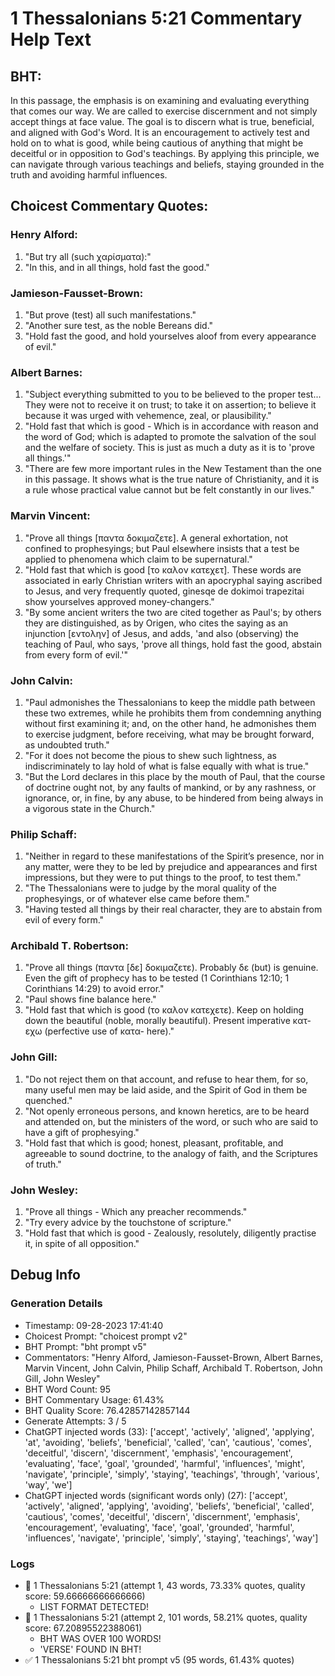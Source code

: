 # 1 Thessalonians 5:21 Commentary Help Text

## BHT:
In this passage, the emphasis is on examining and evaluating everything that comes our way. We are called to exercise discernment and not simply accept things at face value. The goal is to discern what is true, beneficial, and aligned with God's Word. It is an encouragement to actively test and hold on to what is good, while being cautious of anything that might be deceitful or in opposition to God's teachings. By applying this principle, we can navigate through various teachings and beliefs, staying grounded in the truth and avoiding harmful influences.

## Choicest Commentary Quotes:
### Henry Alford:
1. "But try all (such χαρίσματα):"
2. "In this, and in all things, hold fast the good."

### Jamieson-Fausset-Brown:
1. "But prove (test) all such manifestations."
2. "Another sure test, as the noble Bereans did."
3. "Hold fast the good, and hold yourselves aloof from every appearance of evil."

### Albert Barnes:
1. "Subject everything submitted to you to be believed to the proper test... They were not to receive it on trust; to take it on assertion; to believe it because it was urged with vehemence, zeal, or plausibility."
2. "Hold fast that which is good - Which is in accordance with reason and the word of God; which is adapted to promote the salvation of the soul and the welfare of society. This is just as much a duty as it is to 'prove all things.'"
3. "There are few more important rules in the New Testament than the one in this passage. It shows what is the true nature of Christianity, and it is a rule whose practical value cannot but be felt constantly in our lives."

### Marvin Vincent:
1. "Prove all things [παντα δοκιμαζετε]. A general exhortation, not confined to prophesyings; but Paul elsewhere insists that a test be applied to phenomena which claim to be supernatural."
2. "Hold fast that which is good [το καλον κατεχετ]. These words are associated in early Christian writers with an apocryphal saying ascribed to Jesus, and very frequently quoted, ginesqe de dokimoi trapezitai show yourselves approved money-changers."
3. "By some ancient writers the two are cited together as Paul's; by others they are distinguished, as by Origen, who cites the saying as an injunction [εντολην] of Jesus, and adds, 'and also (observing) the teaching of Paul, who says, 'prove all things, hold fast the good, abstain from every form of evil.'"

### John Calvin:
1. "Paul admonishes the Thessalonians to keep the middle path between these two extremes, while he prohibits them from condemning anything without first examining it; and, on the other hand, he admonishes them to exercise judgment, before receiving, what may be brought forward, as undoubted truth."
2. "For it does not become the pious to shew such lightness, as indiscriminately to lay hold of what is false equally with what is true."
3. "But the Lord declares in this place by the mouth of Paul, that the course of doctrine ought not, by any faults of mankind, or by any rashness, or ignorance, or, in fine, by any abuse, to be hindered from being always in a vigorous state in the Church."

### Philip Schaff:
1. "Neither in regard to these manifestations of the Spirit’s presence, nor in any matter, were they to be led by prejudice and appearances and first impressions, but they were to put things to the proof, to test them."
2. "The Thessalonians were to judge by the moral quality of the prophesyings, or of whatever else came before them."
3. "Having tested all things by their real character, they are to abstain from evil of every form."

### Archibald T. Robertson:
1. "Prove all things (παντα [δε] δοκιμαζετε). Probably δε (but) is genuine. Even the gift of prophecy has to be tested (1 Corinthians 12:10; 1 Corinthians 14:29) to avoid error."
2. "Paul shows fine balance here."
3. "Hold fast that which is good (το καλον κατεχετε). Keep on holding down the beautiful (noble, morally beautiful). Present imperative κατ-εχω (perfective use of κατα- here)."

### John Gill:
1. "Do not reject them on that account, and refuse to hear them, for so, many useful men may be laid aside, and the Spirit of God in them be quenched."
2. "Not openly erroneous persons, and known heretics, are to be heard and attended on, but the ministers of the word, or such who are said to have a gift of prophesying."
3. "Hold fast that which is good; honest, pleasant, profitable, and agreeable to sound doctrine, to the analogy of faith, and the Scriptures of truth."

### John Wesley:
1. "Prove all things - Which any preacher recommends."
2. "Try every advice by the touchstone of scripture."
3. "Hold fast that which is good - Zealously, resolutely, diligently practise it, in spite of all opposition."


## Debug Info
### Generation Details
- Timestamp: 09-28-2023 17:41:40
- Choicest Prompt: "choicest prompt v2"
- BHT Prompt: "bht prompt v5"
- Commentators: "Henry Alford, Jamieson-Fausset-Brown, Albert Barnes, Marvin Vincent, John Calvin, Philip Schaff, Archibald T. Robertson, John Gill, John Wesley"
- BHT Word Count: 95
- BHT Commentary Usage: 61.43%
- BHT Quality Score: 76.42857142857144
- Generate Attempts: 3 / 5
- ChatGPT injected words (33):
	['accept', 'actively', 'aligned', 'applying', 'at', 'avoiding', 'beliefs', 'beneficial', 'called', 'can', 'cautious', 'comes', 'deceitful', 'discern', 'discernment', 'emphasis', 'encouragement', 'evaluating', 'face', 'goal', 'grounded', 'harmful', 'influences', 'might', 'navigate', 'principle', 'simply', 'staying', 'teachings', 'through', 'various', 'way', 'we']
- ChatGPT injected words (significant words only) (27):
	['accept', 'actively', 'aligned', 'applying', 'avoiding', 'beliefs', 'beneficial', 'called', 'cautious', 'comes', 'deceitful', 'discern', 'discernment', 'emphasis', 'encouragement', 'evaluating', 'face', 'goal', 'grounded', 'harmful', 'influences', 'navigate', 'principle', 'simply', 'staying', 'teachings', 'way']

### Logs
- 🔄 1 Thessalonians 5:21 (attempt 1, 43 words, 73.33% quotes, quality score: 59.66666666666666) 
	- LIST FORMAT DETECTED!
- 🔄 1 Thessalonians 5:21 (attempt 2, 101 words, 58.21% quotes, quality score: 67.20895522388061) 
	- BHT WAS OVER 100 WORDS! 
	- 'VERSE' FOUND IN BHT!
- ✅ 1 Thessalonians 5:21 bht prompt v5 (95 words, 61.43% quotes)